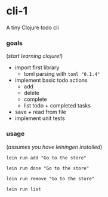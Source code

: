 # cli-1

A tiny Clojure todo cli

### goals
(*start learning clojure!*)
- import first library
  - toml parsing with `toml "0.1.4"`
- implement basic todo actions
  - add
  - delete
  - complete
  - list todo + completed tasks
- save + read from file 
- implement unit tests
 
### usage
(*assumes you have leiningen installed*)

`lein run add "Go to the store"`

`lein run done "Go to the store"`

`lein run remove "Go to the store"`

`lein run list`

